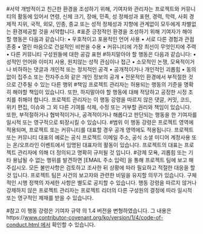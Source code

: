#서약
개방적이고 친근한 환경을 조성하기 위해, 기여자와 관리자는 프로젝트와 커뮤니티의 활동에 있어서 연령, 신체 크기, 장애, 민족, 성 정체성과 표현, 경력, 학력, 사회 경제적 지위, 국적, 외모, 인종, 종교 또는 성적 정체성과 지향에 관계없이 모두에게 차별없는 환경제공할 것을 서약합니다.
#표준
긍정적인 환경을 조성하기 위해 기여자가 해야 할 행동은 다음과 같습니다:
	• 우호적이고 포용적인 언어 사용
	• 서로 다른 경험과 관점 존중
	• 열린 마음으로 건설적인 비판을 수용
	• 커뮤니티에 가장 최선이 무엇인지에 주력
	• 다른 커뮤니티 구성원들에 대한 공감 표현
#하지말아야 할 행동은 다음과 같습니다:
	• 성적인 언어와 이미지 사용, 원치않는 성적 관심이나 접근
	• 소모적인 논쟁, 모욕적이거나 비하하는 댓글과 개인적 또는 정치적인 공격
	• 공개적이거나 개인적인 괴롭힘
	• 동의없이 집주소 또는 전자주소와 같은 개인 정보의 공개
	• 전문적인 환경에서 부적절한 것으로 간주될 수 있는 다른 행위
#책임
프로젝트 관리자는 허용되는 행동의 기준을 명확히 해야할 책임이 있습니다. 또한, 하지말아야 할 행동에 대해 적당하고 공정한 시정 조치를 취해야 합니다.
프로젝트 관리자는 이 행동 강령을 따르지 않은 댓글, 커밋, 코드, 위키 편집, 이슈와 그 외 다른 기여를 삭제, 수정 또는 거부할 권리와 책임이 있습니다. 또한, 부적절하거나 협박적이거나, 공격적이거나 해롭다고 판단되는 행동을 한 기여자를 일시적 또는 영구적으로 퇴장시킬 수 있습니다.
#범위
이 행동 강령은 프로젝트 영역에 적용되며, 프로젝트 또는 커뮤니티를 대표할 경우 공개 영역에도 적용됩니다. 프로젝트 또는 커뮤니티 대표의 예로는 공식 프로젝트 이메일 주소, 공식 소셜 미디어 계정사용 또는 온/오프라인 이벤트에서 임명된 대표자의 활동이 있습니다. 프로젝트의 대표는 프로젝트 관리자에 의해 더 정의되고 명확히 규저될 것 입니다.
#강제
모욕, 괴롭힘 또는 기타 용납될 수 없는 행위를 발견하면 [EMAIL 주소 입력] 을 통해 프로젝트 팀에 보고 해 주십시오. 모든 불만사항은 검토하고 조사한 뒤 상황에 따라 필요하고 적절한 대응을 할 것 입니다. 프로젝트 팀은 사건의 보고자와 관련한 비밀을 유지할 의무가 있습니다. 구체적인 시행 정책의 자세한 사항은 별도로 공지할 수 있습니다.
행동 강령을 따르지 않거나 강제하지 않은 프로젝트 관리자는 프로젝트 리더의 다른 구성원의 결정에 따라 일시적 또는 영구적인 제재를 받을 수 있습니다.

#참고
이 행동 강령은 기여자 규약 의 1.4 버전을 변형하였습니다. 그 내용은https://www.contributor-covenant.org/ko/version/1/4/code-of-conduct.html 에서 확인할 수 있습니다.
